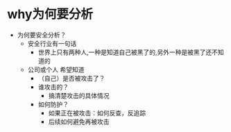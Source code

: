 # why为何要分析

* 为何要安全分析？
  * 安全行业有一句话
    * 世界上只有两种人,一种是知道自己被黑了的,另外一种是被黑了还不知道的
  * 公司或个人 希望知道
    * （自己）是否被攻击了？
    * 谁攻击的？
      * 搞清楚攻击的具体情况
    * 如何防护？
      * 如果正在被攻击：如何反查，反追踪
      * 后续如何避免再被攻击

